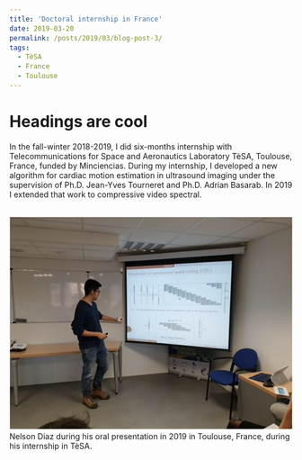 ```yaml
---
title: 'Doctoral internship in France'
date: 2019-03-20
permalink: /posts/2019/03/blog-post-3/
tags:
  - TèSA
  - France
  - Toulouse
---
```


Headings are cool
======

In the fall-winter 2018-2019, I did six-months internship with Telecommunications for Space and Aeronautics Laboratory TèSA, Toulouse, France, funded by Minciencias. During my internship, I developed a new algorithm for cardiac motion estimation in ultrasound imaging under the supervision of Ph.D. Jean-Yves Tourneret and Ph.D. Adrian Basarab. In 2019 I extended that work to compressive video spectral.



<br/><img src='/images/internship2019.png'>
Nelson Diaz during his oral presentation in 2019 in Toulouse, France, during his internship in TèSA.



